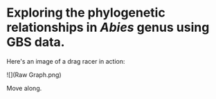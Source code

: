 # Exploring the phylogenetic relationships in *Abies* genus using GBS data.

Here's an image of a drag racer in action:

![](Raw Graph.png)

Move along.
